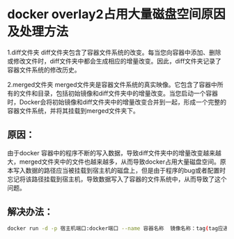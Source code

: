 # docker overlay2占用大量磁盘空间原因及处理方法

1.diff文件夹
  diff文件夹包含了容器文件系统的改变。每当您向容器中添加、删除或修改文件时，diff文件夹中都会生成相应的增量改变。因此，diff文件夹记录了容器文件系统的修改历史。

2.merged文件夹
   merged文件夹是容器文件系统的真实映像。它包含了容器中所有的文件和目录，包括初始镜像和diff文件夹中的增量改变。当您启动一个容器时，Docker会将初始镜像和diff文件夹中的增量改变合并到一起，形成一个完整的容器文件系统，并将其挂载到merged文件夹下。

## 原因：
  由于docker 容器中的程序不断的写入数据，导致diff文件夹中的增量改变越来越大，merged文件夹中的文件也越来越多，从而导致docker占用大量磁盘空间。原本写入数据的路径应当被挂载到宿主机的磁盘上，但是由于程序的bug或者配置时忘记将该路径挂载到宿主机，导致数据写入了容器的文件系统中，从而导致了这个问题。
## 解决办法：
```bash
docker run -d -p 宿主机端口:docker端口 --name 容器名称  镜像名称：tag(tag应递增) -v 宿主机路径:容器路径（将容器中产生数据的路径挂载到宿主机）
```

